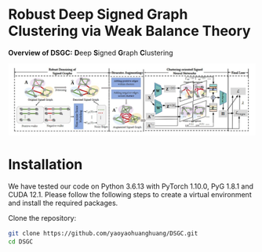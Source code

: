 # Robust Deep Signed Graph Clustering via Weak Balance Theory
**Overview of DSGC:** **D**eep **S**igned **G**raph **C**lustering

![image](https://github.com/yaoyaohuanghuang/DSGC/blob/main/IMG/framework_www.jpg)

# Installation
We have tested our code on Python 3.6.13 with PyTorch 1.10.0, PyG 1.8.1 and CUDA 12.1. Please follow the following steps to create a virtual environment and install the required packages.

Clone the repository:
```bash
git clone https://github.com/yaoyaohuanghuang/DSGC.git
cd DSGC
```


